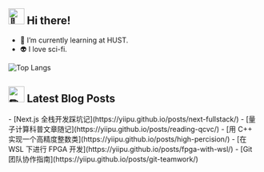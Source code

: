 <h2>
  <picture>
    <source srcset="https://fonts.gstatic.com/s/e/notoemoji/latest/1f44b/512.webp" type="image/webp">
    <img src="https://fonts.gstatic.com/s/e/notoemoji/latest/1f44b/512.gif" alt="👋" width="32" height="32">
  </picture>
   Hi there!
</h2>

- 🌱 I’m currently learning at HUST.
- 👽 I love sci-fi.

<a><img src="https://github-readme-stats.vercel.app/api/top-langs/?username=Yiipu&layout=compact&title_color=ffffff&text_color=eeeeee&bg_color=43,4158D0,C850C0,FFCC70" alt="Top Langs"/></a>

<h2>
  <picture>
    <source srcset="https://fonts.gstatic.com/s/e/notoemoji/latest/270f_fe0f/512.webp" type="image/webp">
    <img src="https://fonts.gstatic.com/s/e/notoemoji/latest/270f_fe0f/512.gif" alt="✏" width="32" height="32">
  </picture>
  Latest Blog Posts
</h2>
<!-- BLOG-POST-LIST:START -->
- [Next.js 全栈开发踩坑记](https://yiipu.github.io/posts/next-fullstack/)
- [量子计算科普文章随记](https://yiipu.github.io/posts/reading-qcvc/)
- [用 C++ 实现一个高精度整数类](https://yiipu.github.io/posts/high-percision/)
- [在 WSL 下进行 FPGA 开发](https://yiipu.github.io/posts/fpga-with-wsl/)
- [Git 团队协作指南](https://yiipu.github.io/posts/git-teamwork/)
<!-- BLOG-POST-LIST:END -->
